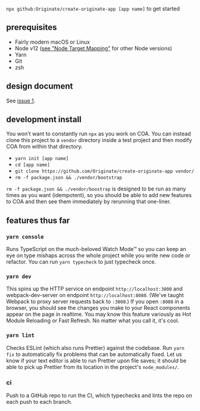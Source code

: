 `npx github:Originate/create-originate-app [app name]` to get started

## prerequisites

- Fairly modern macOS or Linux
- Node v12 ([see "Node Target Mapping"](https://github.com/microsoft/TypeScript/wiki/Node-Target-Mapping) for other Node versions)
- Yarn
- Git
- zsh

## design document

See [issue 1](https://github.com/Originate/create-originate-app/issues/1).

## development install

You won't want to constantly run `npx` as you work on COA. You can instead clone this project to a `vendor` directory inside a test project and then modify COA from within that directory.

- `yarn init [app name]`
- `cd [app name]`
- `git clone https://github.com/Originate/create-originate-app vendor/`
- `rm -f package.json && ./vendor/bootstrap`

`rm -f package.json && ./vendor/boostrap` is designed to be run as many times as you want (idempotent), so you should be able to add new features to COA and then see them immediately by rerunning that one-liner.

## features thus far

### `yarn console`

Runs TypeScript on the much-beloved Watch Mode™ so you can keep an eye on type mishaps across the whole project while you write new code or refactor. You can run `yarn typecheck` to just typecheck once.

### `yarn dev`

This spins up the HTTP service on endpoint `http://localhost:3000` and webpack-dev-server on endpoint `http://localhost:8080`. (We've taught Webpack to proxy server requests back to `:3000`.) If you open `:8080` in a browser, you should see the changes you make to your React components appear on the page in realtime. You may know this feature variously as Hot Module Reloading or Fast Refresh. No matter what you call it, it's cool.

### `yarn lint`

Checks ESLint (which also runs Prettier) against the codebase. Run `yarn fix` to automatically fix problems that can be automatically fixed. Let us know if your text editor is able to run Prettier upon file saves; it should be able to pick up Prettier from its location in the project's `node_modules/`.

### ci

Push to a GitHub repo to run the CI, which typechecks and lints the repo on each push to each branch.
